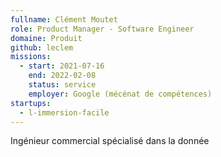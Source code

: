 ```yaml
---
fullname: Clément Moutet
role: Product Manager - Software Engineer
domaine: Produit
github: leclem
missions:
  - start: 2021-07-16
    end: 2022-02-08
    status: service
    employer: Google (mécénat de compétences)
startups:
  - l-immersion-facile
---
```


Ingénieur commercial spécialisé dans la donnée
